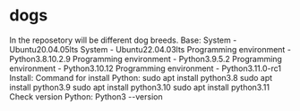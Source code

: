 # dogs
In the reposetory will be different dog breeds.
Base:
System - Ubuntu20.04.05lts
System - Ubuntu22.04.03lts
Programming environment - Python3.8.10.2.9
Programming environment - Python3.9.5.2
Programming environment - Python3.10.12
Programming environment - Python3.11.0-rc1
Install:
Command for install Python:
sudo apt install python3.8
sudo apt install python3.9
sudo apt install python3.10
sudo apt install python3.11
Check version Python:
Python3 --version
